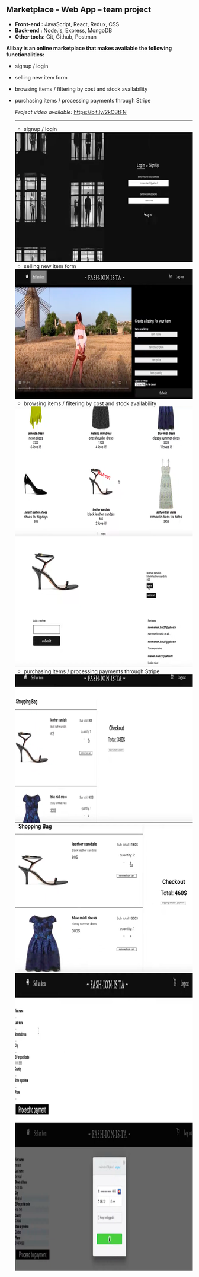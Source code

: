 **Marketplace - Web App – team project**
---
- **Front-end :** JavaScript, React, Redux, CSS
- **Back-end :** Node.js, Express, MongoDB
- **Other tools:** Git, Github, Postman

**Alibay is an online marketplace that makes available the following functionalities:**

- signup / login
- selling new item form
- browsing items / filtering by cost and stock availability
- purchasing items / processing payments through Stripe

  *Project video available:* https://bit.ly/2kCBtFN
  
  ---
  - signup / login
  <img src="./images/alibay-signup-login.png" height="350px" width="600px">
  
  - selling new item form
   <img src="./images/alibay-selling-new-item.png" height="350px" width="600px">
   
   - browsing items / filtering by cost and stock availability
   <img src="./images/alibay-browsing-items.png" height="350px" width="600px">
   <img src="./images/alibay-item-details.png" height="350px" width="600px">
   
   - purchasing items / processing payments through Stripe
   <img src="./images/alibay-cart1.png" height="400px" width="600px">
   <img src="./images/alibay-cart2.png" height="400px" width="600px">
   <img src="./images/alibay-shipping-details.png" height="400px" width="600px">
   <img src="./images/alibay-payment.png" height="400px" width="600px">
